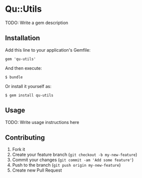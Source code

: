 # Qu::Utils

TODO: Write a gem description

## Installation

Add this line to your application's Gemfile:

    gem 'qu-utils'

And then execute:

    $ bundle

Or install it yourself as:

    $ gem install qu-utils

## Usage

TODO: Write usage instructions here

## Contributing

1. Fork it
2. Create your feature branch (`git checkout -b my-new-feature`)
3. Commit your changes (`git commit -am 'Add some feature'`)
4. Push to the branch (`git push origin my-new-feature`)
5. Create new Pull Request
